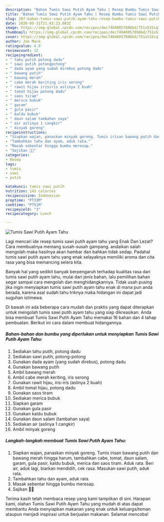 ```yaml
---
description: "Bahan Tumis Sawi Putih Ayam Tahu | Resep Bumbu Tumis Sawi Putih Ayam Tahu Yang Bisa Manjain Lidah"
title: "Bahan Tumis Sawi Putih Ayam Tahu | Resep Bumbu Tumis Sawi Putih Ayam Tahu Yang Bisa Manjain Lidah"
slug: 207-bahan-tumis-sawi-putih-ayam-tahu-resep-bumbu-tumis-sawi-putih-ayam-tahu-yang-bisa-manjain-lidah
date: 2020-05-31T21:43:23.083Z
image: https://img-global.cpcdn.com/recipes/dec74848057896bd/751x532cq70/tumis-sawi-putih-ayam-tahu-foto-resep-utama.jpg
thumbnail: https://img-global.cpcdn.com/recipes/dec74848057896bd/751x532cq70/tumis-sawi-putih-ayam-tahu-foto-resep-utama.jpg
cover: https://img-global.cpcdn.com/recipes/dec74848057896bd/751x532cq70/tumis-sawi-putih-ayam-tahu-foto-resep-utama.jpg
author: Joe Mack
ratingvalue: 4.9
reviewcount: 12
recipeingredient:
- " tahu putih potong dadu"
- " sawi putih potongpotong"
- " dada ayam yang sudah direbus potong dadu"
- " bawang putih"
- " bawang merah"
- " cabe merah keriting iris serong"
- " rawit hijau irisiris aslinya 2 buah"
- " tomat hijau potong dadu"
- " saos tiram"
- " merica bubuk"
- " garam"
- " gula pasir"
- " kaldu bubuk"
- " daun salam tambahan saya"
- " air aslinya 1 cangkir"
- " minyak goreng"
recipeinstructions:
- "Siapkan wajan, panaskan minyak goreng. Tumis irisan bawang putih dan bawang merah hingga harum, tambahkan cabe, tomat, daun salam, garam, gula pasir, kaldu bubuk, merica dan saos tiram. Aduk rata. Beri air, aduk lagi, biarkan mendidih, cek rasa. Masukan sawi putih, aduk rata."
- "Tambahkan tahu dan ayam, aduk rata."
- "Masak sebentar hingga bumbu meresap."
- "Sajikan 🤗😍"
categories:
- Resep
tags:
- tumis
- sawi
- putih

katakunci: tumis sawi putih 
nutrition: 143 calories
recipecuisine: Indonesian
preptime: "PT33M"
cooktime: "PT51M"
recipeyield: "3"
recipecategory: Lunch

---
```



![Tumis Sawi Putih Ayam Tahu](https://img-global.cpcdn.com/recipes/dec74848057896bd/751x532cq70/tumis-sawi-putih-ayam-tahu-foto-resep-utama.jpg)

Lagi mencari ide resep tumis sawi putih ayam tahu yang Enak Dan Lezat? Cara membuatnya memang susah-susah gampang. andaikan salah mengolah maka hasilnya akan hambar dan bahkan tidak sedap. Padahal tumis sawi putih ayam tahu yang enak selayaknya memiliki aroma dan cita rasa yang bisa memancing selera kita.



Banyak hal yang sedikit banyak berpengaruh terhadap kualitas rasa dari tumis sawi putih ayam tahu, mulai dari jenis bahan, lalu pemilihan bahan segar sampai cara mengolah dan menghidangkannya. Tidak usah pusing jika ingin menyiapkan tumis sawi putih ayam tahu enak di mana pun anda berada, karena asal sudah tahu triknya maka hidangan ini dapat jadi suguhan istimewa.


Di bawah ini ada beberapa cara mudah dan praktis yang dapat diterapkan untuk mengolah tumis sawi putih ayam tahu yang siap dikreasikan. Anda bisa membuat Tumis Sawi Putih Ayam Tahu memakai 16 bahan dan 4 tahap pembuatan. Berikut ini cara dalam membuat hidangannya.

<!--inarticleads1-->

##### Bahan-bahan dan bumbu yang diperlukan untuk menyiapkan Tumis Sawi Putih Ayam Tahu:

1. Sediakan  tahu putih, potong dadu
1. Sediakan  sawi putih, potong-potong
1. Gunakan  dada ayam (yang sudah direbus), potong dadu
1. Gunakan  bawang putih
1. Ambil  bawang merah
1. Ambil  cabe merah keriting, iris serong
1. Gunakan  rawit hijau, iris-iris (aslinya 2 buah)
1. Ambil  tomat hijau, potong dadu
1. Gunakan  saos tiram
1. Sediakan  merica bubuk
1. Siapkan  garam
1. Gunakan  gula pasir
1. Gunakan  kaldu bubuk
1. Gunakan  daun salam (tambahan saya)
1. Sediakan  air (aslinya 1 cangkir)
1. Ambil  minyak goreng




<!--inarticleads2-->

##### Langkah-langkah membuat Tumis Sawi Putih Ayam Tahu:

1. Siapkan wajan, panaskan minyak goreng. Tumis irisan bawang putih dan bawang merah hingga harum, tambahkan cabe, tomat, daun salam, garam, gula pasir, kaldu bubuk, merica dan saos tiram. Aduk rata. Beri air, aduk lagi, biarkan mendidih, cek rasa. Masukan sawi putih, aduk rata.
1. Tambahkan tahu dan ayam, aduk rata.
1. Masak sebentar hingga bumbu meresap.
1. Sajikan 🤗😍




Terima kasih telah membaca resep yang kami tampilkan di sini. Harapan kami, olahan Tumis Sawi Putih Ayam Tahu yang mudah di atas dapat membantu Anda menyiapkan makanan yang enak untuk keluarga/teman ataupun menjadi inspirasi untuk berjualan makanan. Selamat mencoba!

